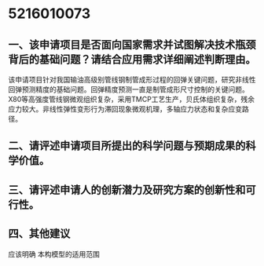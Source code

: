 # 5216010073
## 一、该申请项目是否面向国家需求并试图解决技术瓶颈背后的基础问题？请结合应用需求详细阐述判断理由。

该申请项目针对我国输油高级别管线钢制管成形过程的回弹关键问题，研究非线性回弹预测精度的基础问题。回弹精度预测一直是制管成形尺寸控制的关键问题。X80等高强度管线钢微观组织复杂，采用TMCP工艺生产，贝氏体组织复杂，残余应力较大。非线性弹性变形行为滞回现象微观机理，多轴应力状态和复杂应变路径。

## 二、请评述申请项目所提出的科学问题与预期成果的科学价值。


## 三、请评述申请人的创新潜力及研究方案的创新性和可行性。



## 四、其他建议
应该明确 本构模型的适用范围

